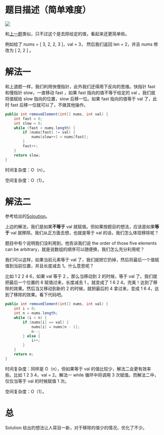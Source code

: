 # 题目描述（简单难度）

![](https://windliang.oss-cn-beijing.aliyuncs.com/27.jpg)

和[上一题](https://leetcode.windliang.cc/leetCode-26-Remove-Duplicates-from-Sorted-Array.html)类似，只不过这个是去除给定的值，看起来还更简单些。

例如给了 nums = [ 3, 2, 2, 3 ]，val = 3， 然后我们返回 len = 2，并且 nums 修改为 [ 2, 2 ] 。

# 解法一

和上道题一样，我们利用快慢指针，此外我们还得用下反向的思维。快指针 fast 和慢指针 slow，一直移动 fast ，如果 fast 指向的值不等于给定的 val ，我们就将值赋给 slow 指向的位置，slow 后移一位。如果 fast 指向的值等于 val 了，此时 fast 后移一位就可以了，不做其他操作。

```java
public int removeElement(int[] nums, int val) {
    int fast = 0;
    int slow = 0;
    while (fast < nums.length) {
        if (nums[fast] != val) {
            nums[slow++] = nums[fast];
        }
        fast++;
    }
    return slow;
}
```

时间复杂度：O（n）。

空间复杂度：O（1）。

# 解法二

参考给出的[Soloution](https://leetcode.com/problems/remove-element/solution/)。

上边的解法，我们是如果**不等于** val 就赋值。但如果按题目的想法，应该是如果**等于** val 就移除。我们从正方面去想，也就是等于 val 的话，我们怎么体现移除呢？

题目中有个说明我们没利用到，他告诉我们说 the order of those five elements can be arbitrary，就是说数组的顺序可以随便换，我们怎么充分利用呢？

我们可以这样，如果当前元素等于 val 了，我们就把它扔掉，然后将最后一个值赋值到当前位置，并且长度减去 1。什么意思呢？

比如 1 2 2 4 6，如果 val 等于 2 。那么当移动到 2 的时候，等于 val 了。我们就把最后一个位置的 6 赋值过来，长度减去 1 。就变成了 1 6 2 4。完美！达到了移除的效果。然后当又移动到新的 2 的时候，就把最后的 4 拿过来，变成 1 6 4，达到了移除的效果。看下代码吧。

```java
public int removeElement(int[] nums, int val) {
    int i = 0;
    int n = nums.length;
    while (i < n) {
        if (nums[i] == val) {
            nums[i] = nums[n - 1]; 
            n--;
        } else {
            i++;
        }
    }
    return n;
}
```

时间复杂度：同样是 O（n），但如果等于 val 的值比较少，解法二会更有效率些。比如 1 2 3 4，val = 2。解法一 while 循环中将调用 3 次赋值。而解法二中，仅仅当等于 val 的时候赋值 1 次。

空间复杂度：O（1）。

# 总

Solution 给出的想法让人耳目一新，对于移除的值少的情况，优化了不少。